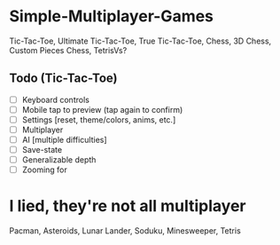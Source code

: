 # Simple-Multiplayer-Games
Tic-Tac-Toe, Ultimate Tic-Tac-Toe, True Tic-Tac-Toe, Chess, 3D Chess, Custom Pieces Chess, TetrisVs?

## Todo (Tic-Tac-Toe)
- [ ] Keyboard controls  
- [ ] Mobile tap to preview (tap again to confirm)
- [ ] Settings [reset, theme/colors, anims, etc.]  
- [ ] Multiplayer  
- [ ] AI [multiple difficulties]  
- [ ] Save-state
- [ ] Generalizable depth
- [ ] Zooming for

# I lied, they're not all multiplayer
Pacman, Asteroids, Lunar Lander, Soduku, Minesweeper, Tetris
